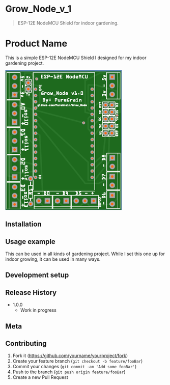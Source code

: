 # Grow_Node_v_1
> ESP-12E NodeMCU Shield for indoor gardening.
 
 
 # Product Name

This is a simple ESP-12E NodeMCU Shield I designed for my indoor gardening project.

![](/images/v1.0.png)

## Installation

## Usage example

This can be used in all kinds of gardening project. While I set this one up for indoor growing, it can be used in many ways.

## Development setup

## Release History

* 1.0.0
    * Work in progress

## Meta

## Contributing

1. Fork it (<https://github.com/yourname/yourproject/fork>)
2. Create your feature branch (`git checkout -b feature/fooBar`)
3. Commit your changes (`git commit -am 'Add some fooBar'`)
4. Push to the branch (`git push origin feature/fooBar`)
5. Create a new Pull Request
